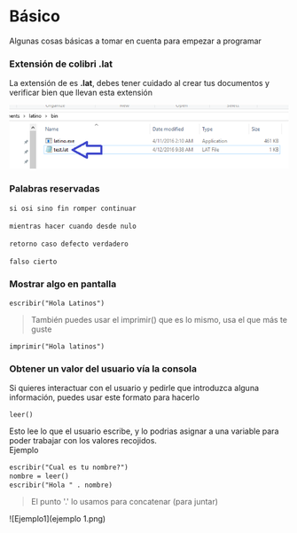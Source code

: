 # Básico

Algunas cosas básicas a tomar en cuenta para empezar a programar

### Extensión de colibri .lat

La extensión de  es **.lat**, debes tener cuidado al crear tus documentos y verificar bien que llevan esta extensión

![.lat](extencion.png)

### Palabras reservadas

```
si osi sino fin romper continuar 

mientras hacer cuando desde nulo 

retorno caso defecto verdadero 

falso cierto
```

### Mostrar algo en pantalla

```
escribir("Hola Latinos")
```

> También puedes usar el imprimir\(\) que es lo mismo, usa el que más te guste

```
imprimir("Hola latinos")
```

### Obtener un valor del usuario vía la consola

Si quieres interactuar con el usuario y pedirle que introduzca alguna información, puedes usar este formato para hacerlo

```
leer()
```

Esto lee lo que el usuario escribe, y lo podrias asignar a una variable para poder trabajar con los valores recojidos.  
Ejemplo

```
escribir("Cual es tu nombre?")
nombre = leer()
escribir("Hola " . nombre)
```

> El punto '.' lo usamos para concatenar \(para juntar\)

![Ejemplo1](ejemplo 1.png)

